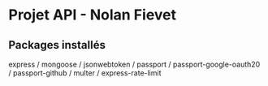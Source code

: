 # Projet API - Nolan Fievet

## Packages installés 
express / mongoose / jsonwebtoken / passport / passport-google-oauth20 / passport-github / multer / express-rate-limit
